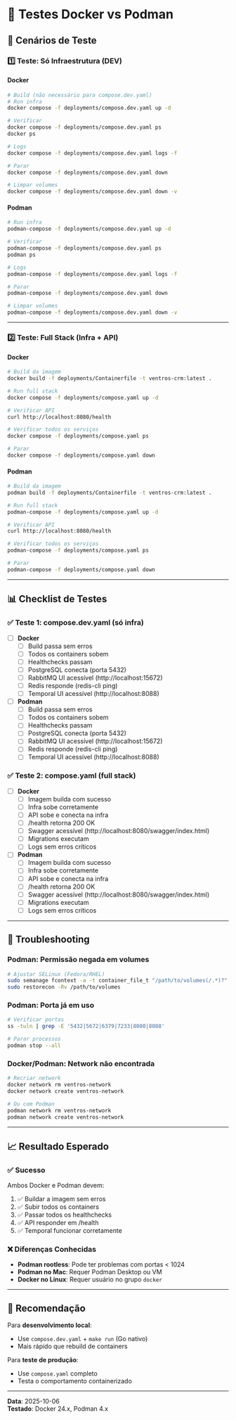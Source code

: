 # 🧪 Testes Docker vs Podman

## 🎯 Cenários de Teste

### 1️⃣ Teste: Só Infraestrutura (DEV)

#### Docker
```bash
# Build (não necessário para compose.dev.yaml)
# Run infra
docker compose -f deployments/compose.dev.yaml up -d

# Verificar
docker compose -f deployments/compose.dev.yaml ps
docker ps

# Logs
docker compose -f deployments/compose.dev.yaml logs -f

# Parar
docker compose -f deployments/compose.dev.yaml down

# Limpar volumes
docker compose -f deployments/compose.dev.yaml down -v
```

#### Podman
```bash
# Run infra
podman-compose -f deployments/compose.dev.yaml up -d

# Verificar
podman-compose -f deployments/compose.dev.yaml ps
podman ps

# Logs
podman-compose -f deployments/compose.dev.yaml logs -f

# Parar
podman-compose -f deployments/compose.dev.yaml down

# Limpar volumes
podman-compose -f deployments/compose.dev.yaml down -v
```

---

### 2️⃣ Teste: Full Stack (Infra + API)

#### Docker
```bash
# Build da imagem
docker build -f deployments/Containerfile -t ventros-crm:latest .

# Run full stack
docker compose -f deployments/compose.yaml up -d

# Verificar API
curl http://localhost:8080/health

# Verificar todos os serviços
docker compose -f deployments/compose.yaml ps

# Parar
docker compose -f deployments/compose.yaml down
```

#### Podman
```bash
# Build da imagem
podman build -f deployments/Containerfile -t ventros-crm:latest .

# Run full stack
podman-compose -f deployments/compose.yaml up -d

# Verificar API
curl http://localhost:8080/health

# Verificar todos os serviços
podman-compose -f deployments/compose.yaml ps

# Parar
podman-compose -f deployments/compose.yaml down
```

---

## 📊 Checklist de Testes

### ✅ Teste 1: compose.dev.yaml (só infra)

- [ ] **Docker**
  - [ ] Build passa sem erros
  - [ ] Todos os containers sobem
  - [ ] Healthchecks passam
  - [ ] PostgreSQL conecta (porta 5432)
  - [ ] RabbitMQ UI acessível (http://localhost:15672)
  - [ ] Redis responde (redis-cli ping)
  - [ ] Temporal UI acessível (http://localhost:8088)

- [ ] **Podman**
  - [ ] Build passa sem erros
  - [ ] Todos os containers sobem
  - [ ] Healthchecks passam
  - [ ] PostgreSQL conecta (porta 5432)
  - [ ] RabbitMQ UI acessível (http://localhost:15672)
  - [ ] Redis responde (redis-cli ping)
  - [ ] Temporal UI acessível (http://localhost:8088)

### ✅ Teste 2: compose.yaml (full stack)

- [ ] **Docker**
  - [ ] Imagem builda com sucesso
  - [ ] Infra sobe corretamente
  - [ ] API sobe e conecta na infra
  - [ ] /health retorna 200 OK
  - [ ] Swagger acessível (http://localhost:8080/swagger/index.html)
  - [ ] Migrations executam
  - [ ] Logs sem erros críticos

- [ ] **Podman**
  - [ ] Imagem builda com sucesso
  - [ ] Infra sobe corretamente
  - [ ] API sobe e conecta na infra
  - [ ] /health retorna 200 OK
  - [ ] Swagger acessível (http://localhost:8080/swagger/index.html)
  - [ ] Migrations executam
  - [ ] Logs sem erros críticos

---

## 🐛 Troubleshooting

### Podman: Permissão negada em volumes
```bash
# Ajustar SELinux (Fedora/RHEL)
sudo semanage fcontext -a -t container_file_t "/path/to/volumes(/.*)?"
sudo restorecon -Rv /path/to/volumes
```

### Podman: Porta já em uso
```bash
# Verificar portas
ss -tuln | grep -E '5432|5672|6379|7233|8080|8088'

# Parar processos
podman stop --all
```

### Docker/Podman: Network não encontrada
```bash
# Recriar network
docker network rm ventros-network
docker network create ventros-network

# Ou com Podman
podman network rm ventros-network
podman network create ventros-network
```

---

## 📈 Resultado Esperado

### ✅ Sucesso

Ambos Docker e Podman devem:
1. ✅ Buildar a imagem sem erros
2. ✅ Subir todos os containers
3. ✅ Passar todos os healthchecks
4. ✅ API responder em /health
5. ✅ Temporal funcionar corretamente

### ❌ Diferenças Conhecidas

- **Podman rootless**: Pode ter problemas com portas < 1024
- **Podman no Mac**: Requer Podman Desktop ou VM
- **Docker no Linux**: Requer usuário no grupo `docker`

---

## 🎯 Recomendação

Para **desenvolvimento local**:
- Use `compose.dev.yaml` + `make run` (Go nativo)
- Mais rápido que rebuild de containers

Para **teste de produção**:
- Use `compose.yaml` completo
- Testa o comportamento containerizado

---

**Data**: 2025-10-06  
**Testado**: Docker 24.x, Podman 4.x
